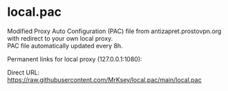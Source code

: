 # local.pac
Modified Proxy Auto Configuration (PAC) file from antizapret.prostovpn.org with redirect to your own local proxy.  
PAC file automatically updated every 8h.  

Permanent links for local proxy (127.0.0.1:1080):

Direct URL: https://raw.githubusercontent.com/MrKsey/local.pac/main/local.pac  
